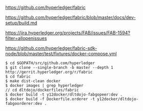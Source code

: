 https://github.com/hyperledger/fabric

https://github.com/hyperledger/fabric/blob/master/docs/dev-setup/build.md

https://jira.hyperledger.org/projects/FAB/issues/FAB-1594?filter=allopenissues

https://github.com/hyperledger/fabric-sdk-node/blob/master/test/fixtures/docker-compose.yml

```
$ cd $GOPATH/src/github.com/hyperledger
$ git clone --single-branch -b master --depth 1 http://gerrit.hyperledger.org/r/fabric
$ cd fabric
$ make dist-clean docker
$ docker images | grep hyperledger
// cd dltdojo/dockerfiles/fabric
$ docker build -t y12docker/dltdojo-fabgopeer:dev .
$ docker build -f Dockerfile.orderer -t y12docker/dltdojo-fabgoorderer:dev .
```
